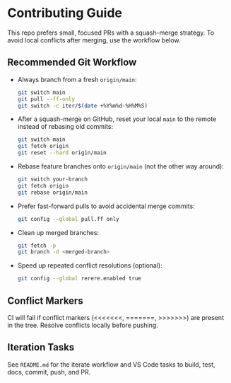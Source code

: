 # Contributing Guide

This repo prefers small, focused PRs with a squash-merge strategy. To avoid local conflicts after merging, use the workflow below.

## Recommended Git Workflow

- Always branch from a fresh `origin/main`:
  ```bash
  git switch main
  git pull --ff-only
  git switch -c iter/$(date +%Y%m%d-%H%M%S)
  ```

- After a squash-merge on GitHub, reset your local `main` to the remote instead of rebasing old commits:
  ```bash
  git switch main
  git fetch origin
  git reset --hard origin/main
  ```

- Rebase feature branches onto `origin/main` (not the other way around):
  ```bash
  git switch your-branch
  git fetch origin
  git rebase origin/main
  ```

- Prefer fast-forward pulls to avoid accidental merge commits:
  ```bash
  git config --global pull.ff only
  ```

- Clean up merged branches:
  ```bash
  git fetch -p
  git branch -d <merged-branch>
  ```

- Speed up repeated conflict resolutions (optional):
  ```bash
  git config --global rerere.enabled true
  ```

## Conflict Markers

CI will fail if conflict markers (<<<<<<<, =======, >>>>>>>) are present in the tree. Resolve conflicts locally before pushing.

## Iteration Tasks

See `README.md` for the iterate workflow and VS Code tasks to build, test, docs, commit, push, and PR.